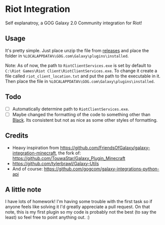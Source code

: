 # Riot Integration

Self explanatroy, a GOG Galaxy 2.0 Community integration for Riot!

## Usage

It's pretty simple. Just place unzip the file from [releases](https://github.com/urwrstkn8mare/gog-riot-integration/releases) and place the folder in `%LOCALAPPDATA%\GOG.com\Galaxy\plugins\installed`.

Note: As of now, the path to `RiotClientServices.exe` is set by default to `C:\Riot Games\Riot Client\RiotClientServices.exe`. To change it create a file called `riot_client_location.txt` and put the path to the executable in it. Then place the file in `%LOCALAPPDATA%\GOG.com\Galaxy\plugins\installed`.

## Todo

- [ ] Automatically determine path to `RiotClientServices.exe`.
- [ ] Maybe changed the formatting of the code to something other than [Black](https://github.com/psf/black). Its consistent but not as nice as some other styles of formatting.

## Credits

- Heavy inspiration from https://github.com/FriendsOfGalaxy/galaxy-integration-minecraft, the fork of: https://github.com/TouwaStar/Galaxy_Plugin_Minecraft
- https://github.com/tylerbrawl/Galaxy-Utils
- And of course: https://github.com/gogcom/galaxy-integrations-python-api

## A little note
I have lots of homework! I'm having some trouble with the first task so if anyone feels like solving it I'd greatly appreciate a pull request. On that note, this is my first plugin so my code is probably not the best (to say the least) so feel free to point anything out. :)

